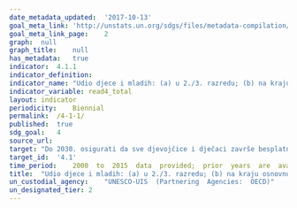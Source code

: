 ```yaml
---	
date_metadata_updated:	'2017-10-13'
goal_meta_link:	'http://unstats.un.org/sdgs/files/metadata-compilation/Metadata-Goal-4.pdf'
goal_meta_link_page:	2
graph:	null
graph_title:	null 
has_metadata:	true
indicator:	4.1.1
indicator_definition:	
indicator_name:	"Udio djece i mladih: (a) u 2./3. razredu; (b) na kraju osnovnog obrazovanja; i (c) na kraju nižeg srednjeg obrazovanja, koji su postigli barem osnovnu razinu znanja (i) čitanja i (ii) matematike, prema spolu"
indicator_variable:	read4_total
layout:	indicator
periodicity:	Biennial
permalink:	/4-1-1/
published:	true
sdg_goal:	4
source_url:	
target:	"Do 2030. osigurati da sve djevojčice i dječaci završe besplatno, pravično i kvalitetno osnovno i srednje obrazovanje u kojem će steći stvarno korisna znanja"
target_id:	'4.1'
time_period:	2000  to  2015  data  provided;  prior  years  are  available
title:	"Udio djece i mladih: (a) u 2./3. razredu; (b) na kraju osnovnog obrazovanja; i (c) na kraju nižeg srednjeg obrazovanja, koji su postigli barem osnovnu razinu znanja (i) čitanja i (ii) matematike, prema spolu"
un_custodial_agency:	"UNESCO-UIS  (Partnering  Agencies:  OECD)"
un_designated_tier:	2
---	
```

